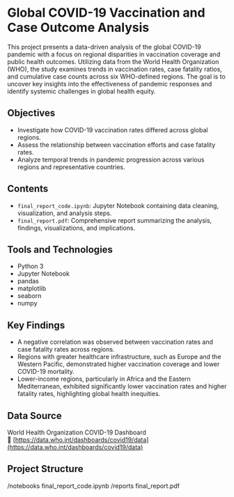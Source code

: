 # Global COVID-19 Vaccination and Case Outcome Analysis

This project presents a data-driven analysis of the global COVID-19 pandemic with a focus on regional disparities in vaccination coverage and public health outcomes. Utilizing data from the World Health Organization (WHO), the study examines trends in vaccination rates, case fatality ratios, and cumulative case counts across six WHO-defined regions. The goal is to uncover key insights into the effectiveness of pandemic responses and identify systemic challenges in global health equity.

## Objectives
- Investigate how COVID-19 vaccination rates differed across global regions.
- Assess the relationship between vaccination efforts and case fatality rates.
- Analyze temporal trends in pandemic progression across various regions and representative countries.

## Contents
- `final_report_code.ipynb`: Jupyter Notebook containing data cleaning, visualization, and analysis steps.
- `final_report.pdf`: Comprehensive report summarizing the analysis, findings, visualizations, and implications.

## Tools and Technologies
- Python 3
- Jupyter Notebook
- pandas
- matplotlib
- seaborn
- numpy

## Key Findings
- A negative correlation was observed between vaccination rates and case fatality rates across regions.
- Regions with greater healthcare infrastructure, such as Europe and the Western Pacific, demonstrated higher vaccination coverage and lower COVID-19 mortality.
- Lower-income regions, particularly in Africa and the Eastern Mediterranean, exhibited significantly lower vaccination rates and higher fatality rates, highlighting global health inequities.

## Data Source
World Health Organization COVID-19 Dashboard  
🔗 [https://data.who.int/dashboards/covid19/data](https://data.who.int/dashboards/covid19/data)

## Project Structure
/notebooks
final_report_code.ipynb
/reports
final_report.pdf
